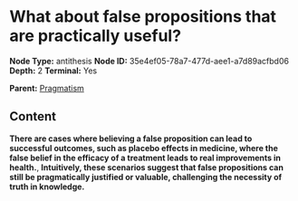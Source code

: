# What about false propositions that are practically useful?

**Node Type:** antithesis
**Node ID:** 35e4ef05-78a7-477d-aee1-a7d89acfbd06
**Depth:** 2
**Terminal:** Yes

**Parent:** [Pragmatism](pragmatism.md)

## Content

**There are cases where believing a false proposition can lead to successful outcomes, such as placebo effects in medicine, where the false belief in the efficacy of a treatment leads to real improvements in health.**, **Intuitively, these scenarios suggest that false propositions can still be pragmatically justified or valuable, challenging the necessity of truth in knowledge.**

